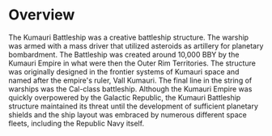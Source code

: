 # Overview

The Kumauri Battleship was a creative battleship structure.
The warship was armed with a mass driver that utilized asteroids as artillery for planetary bombardment.
The  Battleship was created around 10,000 BBY by the Kumauri Empire in what were then the Outer Rim Territories.
The structure was originally designed in the frontier systems of Kumauri space and named after the empire's ruler, Vall Kumauri.
The final line in the string of warships was the Cal-class battleship.
Although the Kumauri Empire was quickly overpowered by the Galactic Republic, the Kumauri Battleship structure maintained its threat until the development of sufficient planetary shields and the ship layout was embraced by numerous different space fleets, including the Republic Navy itself.
